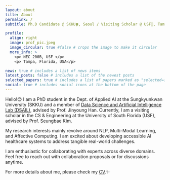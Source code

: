 ```yaml
---
layout: about
title: About
permalink: /
subtitle: Ph.D Candidate @ SKKU🍀, Seoul / Visiting Scholar @ USF🤘, Tampa

profile:
  align: right
  image: prof_pic.jpeg
  image_circular: true #false # crops the image to make it circular
  more_info: >
    <p> NEC 200B, USF </p>
    <p> Tampa, Florida, USA</p>

news: true # includes a list of news items
latest_posts: false # includes a list of the newest posts
selected_papers: true # includes a list of papers marked as "selected={true}"
social: true # includes social icons at the bottom of the page
---
```


Hello!😊 I am a PhD student in the Dept. of Applied AI at the Sungkyunkwan University (SKKU) and a member of [Data Science and Artificial Intelligence Lab (DSAIL)](https://sites.google.com/view/datasciencelab), advised by Prof. Jinyoung Han. Currently, I am a visiting scholar in the CS & Engineering at the University of South Florida (USF), advised by Prof. Seungbae Kim.

My research interests mainly revolve around NLP, Multi-Modal Learning, and Affective Computing. I am excited about developing accessible AI healthcare systems to address tangible real-world challenges. 

I am enthusiastic for collaborating with experts across diverse domains. 
Feel free to reach out with collaboration proposals or for discussions anytime.

For more details about me, please check my [CV](/cv/).:sparkles:
